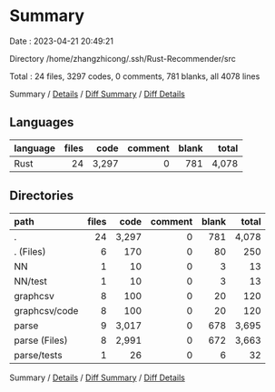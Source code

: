 # Summary

Date : 2023-04-21 20:49:21

Directory /home/zhangzhicong/.ssh/Rust-Recommender/src

Total : 24 files,  3297 codes, 0 comments, 781 blanks, all 4078 lines

Summary / [Details](details.md) / [Diff Summary](diff.md) / [Diff Details](diff-details.md)

## Languages
| language | files | code | comment | blank | total |
| :--- | ---: | ---: | ---: | ---: | ---: |
| Rust | 24 | 3,297 | 0 | 781 | 4,078 |

## Directories
| path | files | code | comment | blank | total |
| :--- | ---: | ---: | ---: | ---: | ---: |
| . | 24 | 3,297 | 0 | 781 | 4,078 |
| . (Files) | 6 | 170 | 0 | 80 | 250 |
| NN | 1 | 10 | 0 | 3 | 13 |
| NN/test | 1 | 10 | 0 | 3 | 13 |
| graphcsv | 8 | 100 | 0 | 20 | 120 |
| graphcsv/code | 8 | 100 | 0 | 20 | 120 |
| parse | 9 | 3,017 | 0 | 678 | 3,695 |
| parse (Files) | 8 | 2,991 | 0 | 672 | 3,663 |
| parse/tests | 1 | 26 | 0 | 6 | 32 |

Summary / [Details](details.md) / [Diff Summary](diff.md) / [Diff Details](diff-details.md)